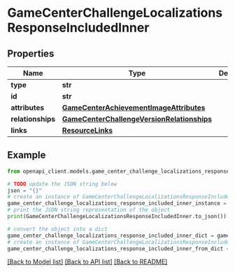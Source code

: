 # GameCenterChallengeLocalizationsResponseIncludedInner


## Properties

Name | Type | Description | Notes
------------ | ------------- | ------------- | -------------
**type** | **str** |  | 
**id** | **str** |  | 
**attributes** | [**GameCenterAchievementImageAttributes**](GameCenterAchievementImageAttributes.md) |  | [optional] 
**relationships** | [**GameCenterChallengeVersionRelationships**](GameCenterChallengeVersionRelationships.md) |  | [optional] 
**links** | [**ResourceLinks**](ResourceLinks.md) |  | [optional] 

## Example

```python
from openapi_client.models.game_center_challenge_localizations_response_included_inner import GameCenterChallengeLocalizationsResponseIncludedInner

# TODO update the JSON string below
json = "{}"
# create an instance of GameCenterChallengeLocalizationsResponseIncludedInner from a JSON string
game_center_challenge_localizations_response_included_inner_instance = GameCenterChallengeLocalizationsResponseIncludedInner.from_json(json)
# print the JSON string representation of the object
print(GameCenterChallengeLocalizationsResponseIncludedInner.to_json())

# convert the object into a dict
game_center_challenge_localizations_response_included_inner_dict = game_center_challenge_localizations_response_included_inner_instance.to_dict()
# create an instance of GameCenterChallengeLocalizationsResponseIncludedInner from a dict
game_center_challenge_localizations_response_included_inner_from_dict = GameCenterChallengeLocalizationsResponseIncludedInner.from_dict(game_center_challenge_localizations_response_included_inner_dict)
```
[[Back to Model list]](../README.md#documentation-for-models) [[Back to API list]](../README.md#documentation-for-api-endpoints) [[Back to README]](../README.md)



